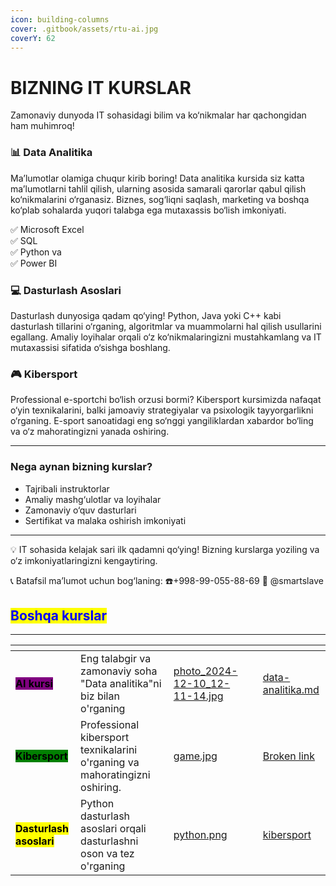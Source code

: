 ```yaml
---
icon: building-columns
cover: .gitbook/assets/rtu-ai.jpg
coverY: 62
---
```


# BIZNING IT KURSLAR

Zamonaviy dunyoda IT sohasidagi bilim va ko‘nikmalar har qachongidan ham muhimroq!&#x20;

### **📊 Data Analitika**

Ma’lumotlar olamiga chuqur kirib boring! Data analitika kursida siz katta ma’lumotlarni tahlil qilish, ularning asosida samarali qarorlar qabul qilish ko‘nikmalarini o‘rganasiz. Biznes, sog‘liqni saqlash, marketing va boshqa ko‘plab sohalarda yuqori talabga ega mutaxassis bo‘lish imkoniyati.

✅ Microsoft Excel \
✅ SQL\
✅ Python va\
✅ Power BI&#x20;



### **💻 Dasturlash Asoslari**

Dasturlash dunyosiga qadam qo‘ying! Python, Java yoki C++ kabi dasturlash tillarini o‘rganing, algoritmlar va muammolarni hal qilish usullarini egallang. Amaliy loyihalar orqali o‘z ko‘nikmalaringizni mustahkamlang va IT mutaxassisi sifatida o‘sishga boshlang.



### **🎮 Kibersport**

Professional e-sportchi bo‘lish orzusi bormi? Kibersport kursimizda nafaqat o‘yin texnikalarini, balki jamoaviy strategiyalar va psixologik tayyorgarlikni o‘rganing. E-sport sanoatidagi eng so‘nggi yangiliklardan xabardor bo‘ling va o‘z mahoratingizni yanada oshiring.

***

### Nega aynan bizning kurslar?

* Tajribali instruktorlar
* Amaliy mashg‘ulotlar va loyihalar
* Zamonaviy o‘quv dasturlari
* Sertifikat va malaka oshirish imkoniyati

***

💡 IT sohasida kelajak sari ilk qadamni qo‘ying! Bizning kurslarga yoziling va o‘z imkoniyatlaringizni kengaytiring.

📞 Batafsil ma’lumot uchun bog‘laning: ☎️+998-99-055-88-69  📱 @smartslave



## <mark style="color:blue;">Boshqa kurslar</mark>

***

<table data-view="cards"><thead><tr><th></th><th></th><th data-hidden data-card-cover data-type="files"></th><th data-hidden></th><th data-hidden data-card-target data-type="content-ref"></th></tr></thead><tbody><tr><td><mark style="background-color:purple;"><strong>AI kursi</strong></mark></td><td>Eng talabgir va zamonaviy soha "Data analitika"ni biz bilan o'rganing</td><td><a href=".gitbook/assets/photo_2024-12-10_12-11-14.jpg">photo_2024-12-10_12-11-14.jpg</a></td><td></td><td><a href="klublar/data-analitika.md">data-analitika.md</a></td></tr><tr><td><mark style="background-color:green;"><strong>Kibersport</strong></mark></td><td>Professional kibersport texnikalarini o'rganing va mahoratingizni oshiring.</td><td><a href=".gitbook/assets/game.jpg">game.jpg</a></td><td></td><td><a href="broken-reference">Broken link</a></td></tr><tr><td><mark style="background-color:yellow;"><strong>Dasturlash asoslari</strong></mark></td><td>Python dasturlash asoslari orqali dasturlashni oson va tez o'rganing</td><td><a href=".gitbook/assets/python.png">python.png</a></td><td></td><td><a href="klublar/kibersport/">kibersport</a></td></tr></tbody></table>
